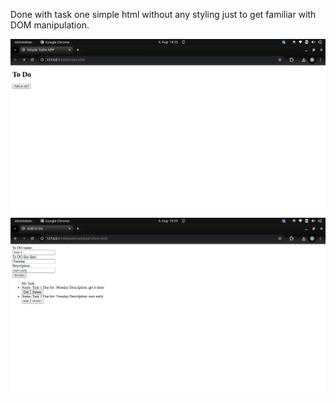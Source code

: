 Done with task one simple html without any styling just to get familiar with DOM manipulation.

![alt text](image.png)
![alt text](image-1.png)
